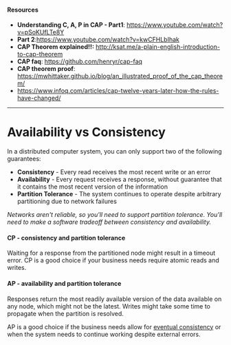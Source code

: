 #### Resources
- **Understanding C, A, P in CAP - Part1**: https://www.youtube.com/watch?v=pSoKUfLTe8Y
- **Part 2**:https://www.youtube.com/watch?v=kwCFHLbIhak
- **CAP Theorem explained!!:** http://ksat.me/a-plain-english-introduction-to-cap-theorem
- **CAP faq**: https://github.com/henryr/cap-faq
- **CAP theorem proof**: https://mwhittaker.github.io/blog/an_illustrated_proof_of_the_cap_theorem/
- https://www.infoq.com/articles/cap-twelve-years-later-how-the-rules-have-changed/
---

# Availability vs Consistency
In a distributed computer system, you can only support two of the following guarantees:

-   **Consistency** - Every read receives the most recent write or an error
-   **Availability** - Every request receives a response, without guarantee that it contains the most recent version of the information
-   **Partition Tolerance** - The system continues to operate despite arbitrary partitioning due to network failures

_Networks aren't reliable, so you'll need to support partition tolerance. You'll need to make a software tradeoff between consistency and availability._

#### CP - consistency and partition tolerance

Waiting for a response from the partitioned node might result in a timeout error. CP is a good choice if your business needs require atomic reads and writes.

#### AP - availability and partition tolerance

Responses return the most readily available version of the data available on any node, which might not be the latest. Writes might take some time to propagate when the partition is resolved.

AP is a good choice if the business needs allow for [eventual consistency](https://github.com/donnemartin/system-design-primer#eventual-consistency) or when the system needs to continue working despite external errors.